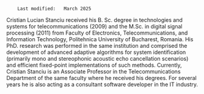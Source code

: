        Last modified:   March 2025
Cristian Lucian Stanciu received his B. Sc. degree in technologies and systems for telecommunications (2009) and the M.Sc. in digital signal processing (2011) from Faculty of Electronics, Telecommunications, and Information Technology, Politehnica University of Bucharest, Romania. His PhD. research was performed in the same institution and comprised the development of advanced adaptive algorithms for system identification (primarily mono and stereophonic acoustic echo cancellation scenarios) and efficient fixed-point implementations of such methods. Currently, Cristian Stanciu is an Associate Professor in the Telecommunications Department of the same faculty where he received his degrees. For several years he is also acting as a consultant software developer in the IT industry.
